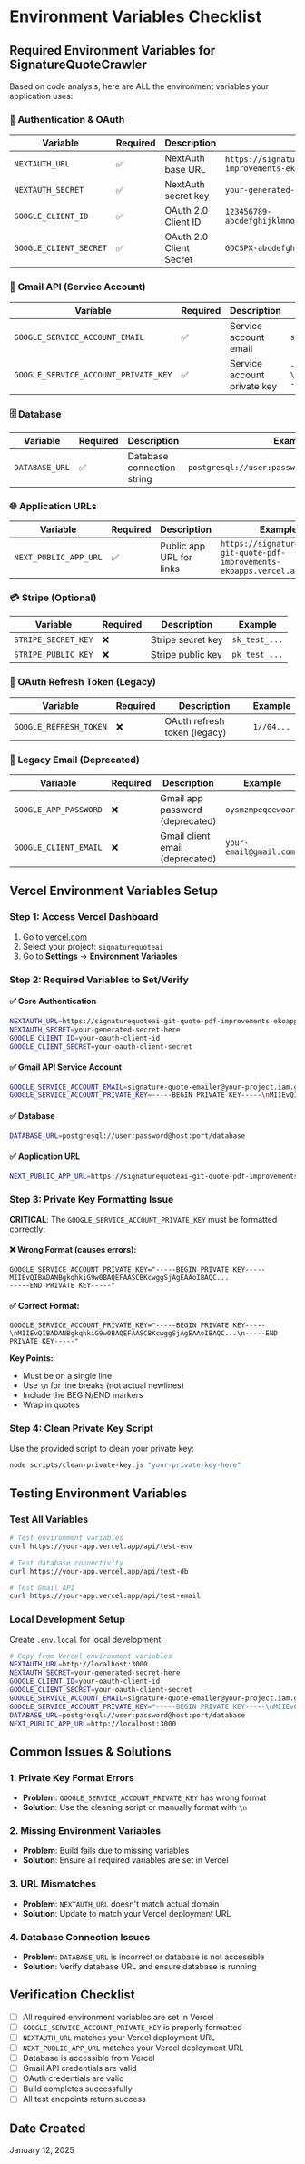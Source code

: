 # Environment Variables Checklist

## Required Environment Variables for SignatureQuoteCrawler

Based on code analysis, here are ALL the environment variables your application uses:

### 🔐 Authentication & OAuth
| Variable | Required | Description | Example |
|----------|----------|-------------|---------|
| `NEXTAUTH_URL` | ✅ | NextAuth base URL | `https://signaturequoteai-git-quote-pdf-improvements-ekoapps.vercel.app` |
| `NEXTAUTH_SECRET` | ✅ | NextAuth secret key | `your-generated-secret-here` |
| `GOOGLE_CLIENT_ID` | ✅ | OAuth 2.0 Client ID | `123456789-abcdefghijklmnop.apps.googleusercontent.com` |
| `GOOGLE_CLIENT_SECRET` | ✅ | OAuth 2.0 Client Secret | `GOCSPX-abcdefghijklmnopqrstuvwx` |

### 📧 Gmail API (Service Account)
| Variable | Required | Description | Example |
|----------|----------|-------------|---------|
| `GOOGLE_SERVICE_ACCOUNT_EMAIL` | ✅ | Service account email | `signature-quote-emailer@project.iam.gserviceaccount.com` |
| `GOOGLE_SERVICE_ACCOUNT_PRIVATE_KEY` | ✅ | Service account private key | `-----BEGIN PRIVATE KEY-----\nMIIEvQIBADANBgkqhkiG9w0BAQEFAASCBKcwggSjAgEAAoIBAQC...\n-----END PRIVATE KEY-----` |

### 🗄️ Database
| Variable | Required | Description | Example |
|----------|----------|-------------|---------|
| `DATABASE_URL` | ✅ | Database connection string | `postgresql://user:password@host:port/database` |

### 🌐 Application URLs
| Variable | Required | Description | Example |
|----------|----------|-------------|---------|
| `NEXT_PUBLIC_APP_URL` | ✅ | Public app URL for links | `https://signaturequoteai-git-quote-pdf-improvements-ekoapps.vercel.app` |

### 💳 Stripe (Optional)
| Variable | Required | Description | Example |
|----------|----------|-------------|---------|
| `STRIPE_SECRET_KEY` | ❌ | Stripe secret key | `sk_test_...` |
| `STRIPE_PUBLIC_KEY` | ❌ | Stripe public key | `pk_test_...` |

### 🔄 OAuth Refresh Token (Legacy)
| Variable | Required | Description | Example |
|----------|----------|-------------|---------|
| `GOOGLE_REFRESH_TOKEN` | ❌ | OAuth refresh token (legacy) | `1//04...` |

### 📧 Legacy Email (Deprecated)
| Variable | Required | Description | Example |
|----------|----------|-------------|---------|
| `GOOGLE_APP_PASSWORD` | ❌ | Gmail app password (deprecated) | `oysmzmpeqeewoarp` |
| `GOOGLE_CLIENT_EMAIL` | ❌ | Gmail client email (deprecated) | `your-email@gmail.com` |

## Vercel Environment Variables Setup

### Step 1: Access Vercel Dashboard
1. Go to [vercel.com](https://vercel.com)
2. Select your project: `signaturequoteai`
3. Go to **Settings** → **Environment Variables**

### Step 2: Required Variables to Set/Verify

#### ✅ Core Authentication
```bash
NEXTAUTH_URL=https://signaturequoteai-git-quote-pdf-improvements-ekoapps.vercel.app
NEXTAUTH_SECRET=your-generated-secret-here
GOOGLE_CLIENT_ID=your-oauth-client-id
GOOGLE_CLIENT_SECRET=your-oauth-client-secret
```

#### ✅ Gmail API Service Account
```bash
GOOGLE_SERVICE_ACCOUNT_EMAIL=signature-quote-emailer@your-project.iam.gserviceaccount.com
GOOGLE_SERVICE_ACCOUNT_PRIVATE_KEY=-----BEGIN PRIVATE KEY-----\nMIIEvQIBADANBgkqhkiG9w0BAQEFAASCBKcwggSjAgEAAoIBAQC...\n-----END PRIVATE KEY-----
```

#### ✅ Database
```bash
DATABASE_URL=postgresql://user:password@host:port/database
```

#### ✅ Application URL
```bash
NEXT_PUBLIC_APP_URL=https://signaturequoteai-git-quote-pdf-improvements-ekoapps.vercel.app
```

### Step 3: Private Key Formatting Issue

**CRITICAL**: The `GOOGLE_SERVICE_ACCOUNT_PRIVATE_KEY` must be formatted correctly:

#### ❌ Wrong Format (causes errors):
```
GOOGLE_SERVICE_ACCOUNT_PRIVATE_KEY="-----BEGIN PRIVATE KEY-----
MIIEvQIBADANBgkqhkiG9w0BAQEFAASCBKcwggSjAgEAAoIBAQC...
-----END PRIVATE KEY-----"
```

#### ✅ Correct Format:
```
GOOGLE_SERVICE_ACCOUNT_PRIVATE_KEY="-----BEGIN PRIVATE KEY-----\nMIIEvQIBADANBgkqhkiG9w0BAQEFAASCBKcwggSjAgEAAoIBAQC...\n-----END PRIVATE KEY-----"
```

**Key Points:**
- Must be on a single line
- Use `\n` for line breaks (not actual newlines)
- Include the BEGIN/END markers
- Wrap in quotes

### Step 4: Clean Private Key Script

Use the provided script to clean your private key:

```bash
node scripts/clean-private-key.js "your-private-key-here"
```

## Testing Environment Variables

### Test All Variables
```bash
# Test environment variables
curl https://your-app.vercel.app/api/test-env

# Test database connectivity
curl https://your-app.vercel.app/api/test-db

# Test Gmail API
curl https://your-app.vercel.app/api/test-email
```

### Local Development Setup

Create `.env.local` for local development:

```bash
# Copy from Vercel environment variables
NEXTAUTH_URL=http://localhost:3000
NEXTAUTH_SECRET=your-generated-secret-here
GOOGLE_CLIENT_ID=your-oauth-client-id
GOOGLE_CLIENT_SECRET=your-oauth-client-secret
GOOGLE_SERVICE_ACCOUNT_EMAIL=signature-quote-emailer@your-project.iam.gserviceaccount.com
GOOGLE_SERVICE_ACCOUNT_PRIVATE_KEY="-----BEGIN PRIVATE KEY-----\nMIIEvQIBADANBgkqhkiG9w0BAQEFAASCBKcwggSjAgEAAoIBAQC...\n-----END PRIVATE KEY-----"
DATABASE_URL=postgresql://user:password@host:port/database
NEXT_PUBLIC_APP_URL=http://localhost:3000
```

## Common Issues & Solutions

### 1. Private Key Format Errors
- **Problem**: `GOOGLE_SERVICE_ACCOUNT_PRIVATE_KEY` has wrong format
- **Solution**: Use the cleaning script or manually format with `\n`

### 2. Missing Environment Variables
- **Problem**: Build fails due to missing variables
- **Solution**: Ensure all required variables are set in Vercel

### 3. URL Mismatches
- **Problem**: `NEXTAUTH_URL` doesn't match actual domain
- **Solution**: Update to match your Vercel deployment URL

### 4. Database Connection Issues
- **Problem**: `DATABASE_URL` is incorrect or database is not accessible
- **Solution**: Verify database URL and ensure database is running

## Verification Checklist

- [ ] All required environment variables are set in Vercel
- [ ] `GOOGLE_SERVICE_ACCOUNT_PRIVATE_KEY` is properly formatted
- [ ] `NEXTAUTH_URL` matches your Vercel deployment URL
- [ ] `NEXT_PUBLIC_APP_URL` matches your Vercel deployment URL
- [ ] Database is accessible from Vercel
- [ ] Gmail API credentials are valid
- [ ] OAuth credentials are valid
- [ ] Build completes successfully
- [ ] All test endpoints return success

## Date Created
January 12, 2025

